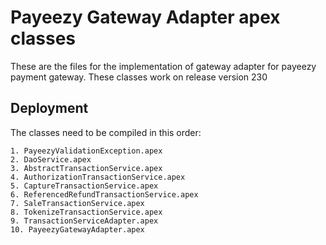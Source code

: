 # Payeezy Gateway Adapter apex classes

These are the files for the implementation of gateway adapter for payeezy payment gateway.
These classes work on release version 230

## Deployment

The classes need to be compiled in this order:

```
1. PayeezyValidationException.apex
2. DaoService.apex
3. AbstractTransactionService.apex
4. AuthorizationTransactionService.apex
5. CaptureTransactionService.apex
6. ReferencedRefundTransactionService.apex
7. SaleTransactionService.apex
8. TokenizeTransactionService.apex
9. TransactionServiceAdapter.apex
10. PayeezyGatewayAdapter.apex
```